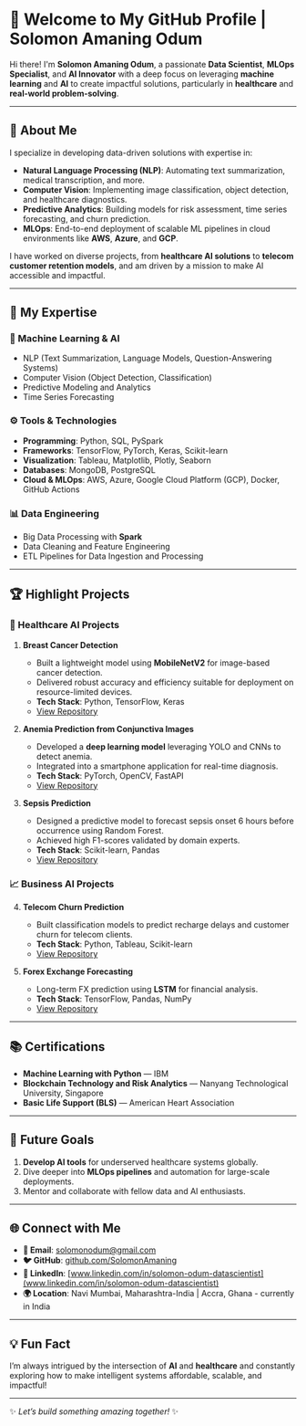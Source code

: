 # 👋 Welcome to My GitHub Profile | Solomon Amaning Odum

Hi there! I'm **Solomon Amaning Odum**, a passionate **Data Scientist**, **MLOps Specialist**, and **AI Innovator** with a deep focus on leveraging **machine learning** and **AI** to create impactful solutions, particularly in **healthcare** and **real-world problem-solving**.

---

## 🌟 About Me

I specialize in developing data-driven solutions with expertise in:
- **Natural Language Processing (NLP)**: Automating text summarization, medical transcription, and more.
- **Computer Vision**: Implementing image classification, object detection, and healthcare diagnostics.
- **Predictive Analytics**: Building models for risk assessment, time series forecasting, and churn prediction.
- **MLOps**: End-to-end deployment of scalable ML pipelines in cloud environments like **AWS**, **Azure**, and **GCP**.

I have worked on diverse projects, from **healthcare AI solutions** to **telecom customer retention models**, and am driven by a mission to make AI accessible and impactful.

---

## 🔬 My Expertise

### 🧠 Machine Learning & AI
- NLP (Text Summarization, Language Models, Question-Answering Systems)
- Computer Vision (Object Detection, Classification)
- Predictive Modeling and Analytics
- Time Series Forecasting

### ⚙️ Tools & Technologies
- **Programming**: Python, SQL, PySpark
- **Frameworks**: TensorFlow, PyTorch, Keras, Scikit-learn
- **Visualization**: Tableau, Matplotlib, Plotly, Seaborn
- **Databases**: MongoDB, PostgreSQL
- **Cloud & MLOps**: AWS, Azure, Google Cloud Platform (GCP), Docker, GitHub Actions

### 📊 Data Engineering
- Big Data Processing with **Spark**
- Data Cleaning and Feature Engineering
- ETL Pipelines for Data Ingestion and Processing

---

## 🏆 Highlight Projects

### 🔬 Healthcare AI Projects
1. **Breast Cancer Detection**  
   - Built a lightweight model using **MobileNetV2** for image-based cancer detection.
   - Delivered robust accuracy and efficiency suitable for deployment on resource-limited devices.
   - **Tech Stack**: Python, TensorFlow, Keras  
   - [View Repository](https://github.com/SolomonAmaning/Breast-Cancer-Detection)

2. **Anemia Prediction from Conjunctiva Images**  
   - Developed a **deep learning model** leveraging YOLO and CNNs to detect anemia.
   - Integrated into a smartphone application for real-time diagnosis.  
   - **Tech Stack**: PyTorch, OpenCV, FastAPI  
   - [View Repository](https://github.com/SolomonAmaning/Anaemia-Prediction)

3. **Sepsis Prediction**  
   - Designed a predictive model to forecast sepsis onset 6 hours before occurrence using Random Forest.
   - Achieved high F1-scores validated by domain experts.
   - **Tech Stack**: Scikit-learn, Pandas  
   - [View Repository](https://github.com/SolomonAmaning/Sepsis-Prediction)

### 📈 Business AI Projects
4. **Telecom Churn Prediction**  
   - Built classification models to predict recharge delays and customer churn for telecom clients.
   - **Tech Stack**: Python, Tableau, Scikit-learn  
   - [View Repository](https://github.com/SolomonAmaning/Telecom-Churn)

5. **Forex Exchange Forecasting**  
   - Long-term FX prediction using **LSTM** for financial analysis.
   - **Tech Stack**: TensorFlow, Pandas, NumPy  
   - [View Repository](https://github.com/SolomonAmaning/Forex-exchange-forecast)

---

## 📚 Certifications
- **Machine Learning with Python** — IBM
- **Blockchain Technology and Risk Analytics** — Nanyang Technological University, Singapore
- **Basic Life Support (BLS)** — American Heart Association

---

## 🚀 Future Goals

1. **Develop AI tools** for underserved healthcare systems globally.
2. Dive deeper into **MLOps pipelines** and automation for large-scale deployments.
3. Mentor and collaborate with fellow data and AI enthusiasts.

---

## 🌐 Connect with Me

- **📧 Email**: solomonodum@gmail.com
- **🐦 GitHub**: [github.com/SolomonAmaning](https://github.com/SolomonAmaning)
- **💼 LinkedIn**: [www.linkedin.com/in/solomon-odum-datascientist](www.linkedin.com/in/solomon-odum-datascientist)
- **🌍 Location**: Navi Mumbai, Maharashtra-India | Accra, Ghana - currently in India

---

## 💡 Fun Fact

I’m always intrigued by the intersection of **AI** and **healthcare** and constantly exploring how to make intelligent systems affordable, scalable, and impactful!

---
✨ *Let’s build something amazing together!* ✨
